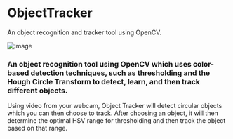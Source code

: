 # ObjectTracker
An object recognition and tracker tool using OpenCV.

![image](https://github.com/StormyTalents/Tracker_Object/assets/98739389/67e0aa73-ed1b-4583-ae76-b5856c57c2dd)

<h3>An object recognition tool using OpenCV which uses color-based detection techniques, such as thresholding and the Hough Circle Transform to detect, learn, and then track different objects.</h3>

<p>Using video from your webcam, Object Tracker will detect circular objects which you can then choose to track. After choosing an object, it will then determine the optimal HSV range for thresholding and then track the object based on that range.</p>
